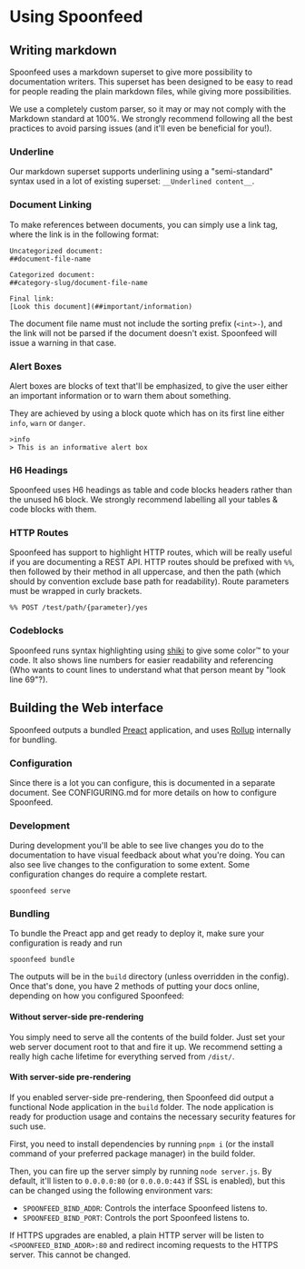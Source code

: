 # Using Spoonfeed
## Writing markdown
Spoonfeed uses a markdown superset to give more possibility to documentation writers. This superset has been designed
to be easy to read for people reading the plain markdown files, while giving more possibilities.

We use a completely custom parser, so it may or may not comply with the Markdown standard at 100%. We strongly
recommend following all the best practices to avoid parsing issues (and it'll even be beneficial for you!).

### Underline
Our markdown superset supports underlining using a "semi-standard" syntax used in a lot of existing superset:
`__Underlined content__`.

### Document Linking
To make references between documents, you can simply use a link tag, where the link is in the following format:
```
Uncategorized document:
##document-file-name

Categorized document:
##category-slug/document-file-name

Final link:
[Look this document](##important/information)
```

The document file name must not include the sorting prefix (`<int>-`), and the link will not be parsed if the document
doesn't exist. Spoonfeed will issue a warning in that case.

### Alert Boxes
Alert boxes are blocks of text that'll be emphasized, to give the user either an important information or to warn
them about something.

They are achieved by using a block quote which has on its first line either `info`, `warn` or `danger`.
```
>info
> This is an informative alert box
```

### H6 Headings
Spoonfeed uses H6 headings as table and code blocks headers rather than the unused h6 block. We strongly recommend
labelling all your tables & code blocks with them.

### HTTP Routes
Spoonfeed has support to highlight HTTP routes, which will be really useful if you are documenting a REST API.
HTTP routes should be prefixed with `%%`, then followed by their method in all uppercase, and then the path (which
should by convention exclude base path for readability). Route parameters must be wrapped in curly brackets.

```
%% POST /test/path/{parameter}/yes
```

### Codeblocks
Spoonfeed runs syntax highlighting using [shiki](https://shiki.matsu.io/) to give some color:tm: to your code.
It also shows line numbers for easier readability and referencing (Who wants to count lines to understand what that
person meant by "look line 69"?).

## Building the Web interface
Spoonfeed outputs a bundled [Preact](https://preactjs.com) application, and uses [Rollup](http://rollupjs.org)
internally for bundling.

### Configuration
Since there is a lot you can configure, this is documented in a separate document. See CONFIGURING.md for more details
on how to configure Spoonfeed.

### Development
During development you'll be able to see live changes you do to the documentation to have visual feedback about
what you're doing. You can also see live changes to the configuration to some extent. Some configuration changes
do require a complete restart.
```
spoonfeed serve
```

### Bundling
To bundle the Preact app and get ready to deploy it, make sure your configuration is ready and run
```
spoonfeed bundle
```
The outputs will be in the `build` directory (unless overridden in the config). Once that's done, you have 2 methods
of putting your docs online, depending on how you configured Spoonfeed:

#### Without server-side pre-rendering
You simply need to serve all the contents of the build folder. Just set your web server document root to that
and fire it up. We recommend setting a really high cache lifetime for everything served from `/dist/`.

#### With server-side pre-rendering
If you enabled server-side pre-rendering, then Spoonfeed did output a functional Node application in the
`build` folder. The node application is ready for production usage and contains the necessary security features
for such use.

First, you need to install dependencies by running `pnpm i` (or the install command of your preferred package
manager) in the build folder.

Then, you can fire up the server simply by running `node server.js`. By default, it'll listen to `0.0.0.0:80` (or
`0.0.0.0:443` if SSL is enabled), but this can be changed using the following environment vars:
 - `SPOONFEED_BIND_ADDR`: Controls the interface Spoonfeed listens to.
 - `SPOONFEED_BIND_PORT`: Controls the port Spoonfeed listens to.

If HTTPS upgrades are enabled, a plain HTTP server will be listen to `<SPOONFEED_BIND_ADDR>:80` and redirect incoming
requests to the HTTPS server. This cannot be changed.
